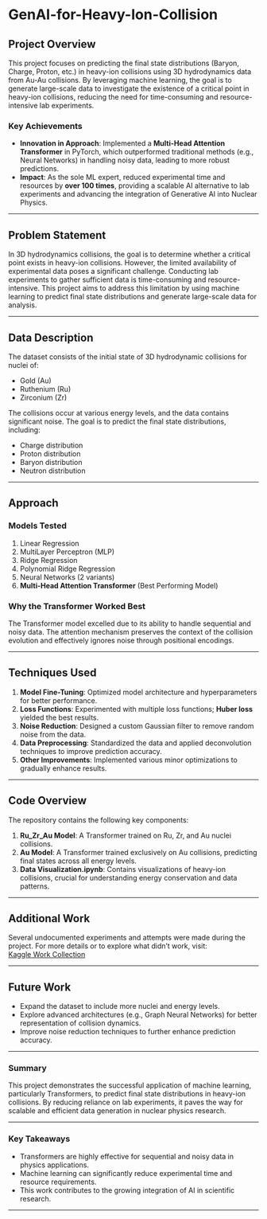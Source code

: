 
# **GenAI-for-Heavy-Ion-Collision**

## **Project Overview**
This project focuses on predicting the final state distributions (Baryon, Charge, Proton, etc.) in heavy-ion collisions using 3D hydrodynamics data from Au-Au collisions. By leveraging machine learning, the goal is to generate large-scale data to investigate the existence of a critical point in heavy-ion collisions, reducing the need for time-consuming and resource-intensive lab experiments.

### **Key Achievements**
- **Innovation in Approach**: Implemented a **Multi-Head Attention Transformer** in PyTorch, which outperformed traditional methods (e.g., Neural Networks) in handling noisy data, leading to more robust predictions.
- **Impact**: As the sole ML expert, reduced experimental time and resources by **over 100 times**, providing a scalable AI alternative to lab experiments and advancing the integration of Generative AI into Nuclear Physics.

---

## **Problem Statement**
In 3D hydrodynamics collisions, the goal is to determine whether a critical point exists in heavy-ion collisions. However, the limited availability of experimental data poses a significant challenge. Conducting lab experiments to gather sufficient data is time-consuming and resource-intensive. This project aims to address this limitation by using machine learning to predict final state distributions and generate large-scale data for analysis.

---

## **Data Description**
The dataset consists of the initial state of 3D hydrodynamic collisions for nuclei of:
- Gold (Au)
- Ruthenium (Ru)
- Zirconium (Zr)

The collisions occur at various energy levels, and the data contains significant noise. The goal is to predict the final state distributions, including:
- Charge distribution
- Proton distribution
- Baryon distribution
- Neutron distribution

---

## **Approach**
### **Models Tested**
1. Linear Regression
2. MultiLayer Perceptron (MLP)
3. Ridge Regression
4. Polynomial Ridge Regression
5. Neural Networks (2 variants)
6. **Multi-Head Attention Transformer** (Best Performing Model)

### **Why the Transformer Worked Best**
The Transformer model excelled due to its ability to handle sequential and noisy data. The attention mechanism preserves the context of the collision evolution and effectively ignores noise through positional encodings.

---

## **Techniques Used**
1. **Model Fine-Tuning**: Optimized model architecture and hyperparameters for better performance.
2. **Loss Functions**: Experimented with multiple loss functions; **Huber loss** yielded the best results.
3. **Noise Reduction**: Designed a custom Gaussian filter to remove random noise from the data.
4. **Data Preprocessing**: Standardized the data and applied deconvolution techniques to improve prediction accuracy.
5. **Other Improvements**: Implemented various minor optimizations to gradually enhance results.

---

## **Code Overview**
The repository contains the following key components:
1. **Ru_Zr_Au Model**: A Transformer trained on Ru, Zr, and Au nuclei collisions.
2. **Au Model**: A Transformer trained exclusively on Au collisions, predicting final states across all energy levels.
3. **Data Visualization.ipynb**: Contains visualizations of heavy-ion collisions, crucial for understanding energy conservation and data patterns.

---

## **Additional Work**
Several undocumented experiments and attempts were made during the project. For more details or to explore what didn’t work, visit:  
[Kaggle Work Collection](https://www.kaggle.com/work/collections/14401886)

---

## **Future Work**
- Expand the dataset to include more nuclei and energy levels.
- Explore advanced architectures (e.g., Graph Neural Networks) for better representation of collision dynamics.
- Improve noise reduction techniques to further enhance prediction accuracy.

---

### **Summary**
This project demonstrates the successful application of machine learning, particularly Transformers, to predict final state distributions in heavy-ion collisions. By reducing reliance on lab experiments, it paves the way for scalable and efficient data generation in nuclear physics research.

---

### **Key Takeaways**
- Transformers are highly effective for sequential and noisy data in physics applications.
- Machine learning can significantly reduce experimental time and resource requirements.
- This work contributes to the growing integration of AI in scientific research.

---
